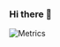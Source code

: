 ### Hi there 👋

<!-- If you're using "main" as default branch -->
![Metrics](https://github.com/my-github-user/my-github-user/blob/main/github-metrics.svg)
